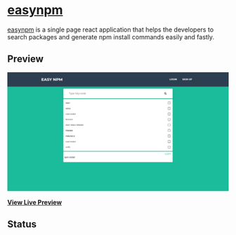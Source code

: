 # [easynpm](https://easynpm-7c7ed.firebaseapp.com/)


[easynpm](http://startbootstrap.com/template-overviews/freelancer/) is a single page react application that helps the developers to search packages and generate npm install commands easily and fastly.

## Preview

[![easynpm Preview](https://github.com/ValeedAnjum/easynpm/blob/master/public/img/easynpm.jpg)](https://easynpm-7c7ed.firebaseapp.com/)

**[View Live Preview](https://easynpm-7c7ed.firebaseapp.com/)**

## Status
